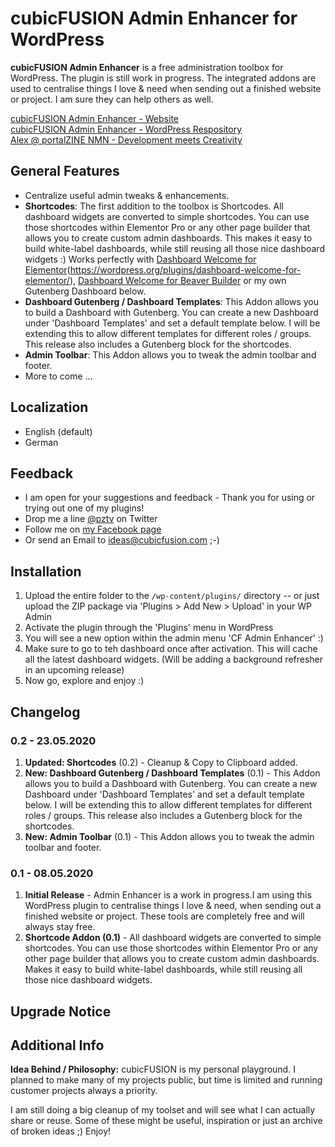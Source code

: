 # cubicFUSION Admin Enhancer for WordPress
**cubicFUSION Admin Enhancer** is a free administration toolbox for WordPress. The plugin is still work in progress.
The integrated addons are used to centralise things I love & need when sending out a finished website or project. I am sure they can help others as well.  
  
[cubicFUSION Admin Enhancer - Website][1]  
[cubicFUSION Admin Enhancer - WordPress Respository][2]  
[Alex @ portalZINE NMN - Development meets Creativity][3]

## General Features

* Centralize useful admin tweaks & enhancements.
* **Shortcodes**: The first addition to the toolbox is Shortcodes. All dashboard widgets are converted to simple shortcodes. You can use those shortcodes within Elementor Pro or any other page builder that allows you to create custom admin dashboards. This makes it easy to build white-label dashboards, while still reusing all those nice dashboard widgets :) Works perfectly with [Dashboard  Welcome for Elementor]()(https://wordpress.org/plugins/dashboard-welcome-for-elementor/), [Dashboard Welcome for Beaver Builder][5] or my own Gutenberg Dashboard below.
* **Dashboard Gutenberg / Dashboard Templates**: This Addon allows you to build a Dashboard with Gutenberg. You can create a new Dashboard under 'Dashboard Templates' and set a default template below. I will be extending this to allow different templates for different roles / groups. This release also includes a Gutenberg block for the shortcodes.
* **Admin Toolbar**: This Addon allows you to tweak the admin toolbar and footer.
* More to come ...


## Localization 
* English (default)
* German

## Feedback
* I am open for your suggestions and feedback - Thank you for using or trying out one of my plugins!
* Drop me a line [@pztv][6] on Twitter
* Follow me on [my Facebook page][7]
* Or send an Email to ideas@cubicfusion.com ;-)

## Installation

1. Upload the entire  folder to the `/wp-content/plugins/` directory -- or just upload the ZIP package via 'Plugins \> Add New \> Upload' in your WP Admin
2. Activate the plugin through the 'Plugins' menu in WordPress
3. You will see a new option within the admin menu 'CF Admin Enhancer' :)
4. Make sure to go to teh dashboard once after activation. This will cache all the latest dashboard widgets. (Will be adding a background refresher in an upcoming release)
5. Now go, explore and enjoy :)

## Changelog
### 0.2 - 23.05.2020
1. **Updated: Shortcodes** (0.2) - Cleanup & Copy to Clipboard added.
2. **New: Dashboard Gutenberg / Dashboard Templates** (0.1) - This Addon allows you to build a Dashboard with Gutenberg. You can create a new Dashboard under 'Dashboard Templates' and set a default template below. I will be extending this to allow different templates for different roles / groups. This release also includes a Gutenberg block for the shortcodes.
3. **New: Admin Toolbar** (0.1) - This Addon allows you to tweak the admin toolbar and footer.

### 0.1 - 08.05.2020 
1. **Initial Release** - Admin Enhancer is a work in progress.I am using this WordPress plugin to centralise things I love & need, when sending out a finished website or project. These tools are completely free and will always stay free.
2. **Shortcode Addon (0.1)** - All dashboard widgets are converted to simple shortcodes. You can use those shortcodes within Elementor Pro or any other page builder that allows you to create custom admin dashboards. Makes it easy to build white-label dashboards, while still reusing all those nice dashboard widgets.

## Upgrade Notice

## Additional Info 
**Idea Behind / Philosophy:** cubicFUSION is my personal playground. I planned to make many of my projects public, but time is limited and running customer projects always a priority.  

I am still doing a big cleanup of my toolset and will see what I can actually share or reuse. Some of these might be useful, inspiration or just an archive of broken ideas  ;) Enjoy!

[1]:	https://cubicfusion.com/wordpress/plugins/admin-enhancer/
[2]:	https://wordpress.org/plugins/cubicfusion-admin-enhancer/
[3]:	https://portalzine.de/
[5]:	https://wordpress.org/plugins/dashboard-welcome-for-beaver-builder/
[6]:	http://twitter.com/pztv
[7]:	http://www.facebook.com/portalzine